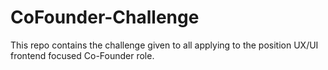 # CoFounder-Challenge
This repo contains the challenge given to all applying to the position UX/UI frontend focused Co-Founder role.
